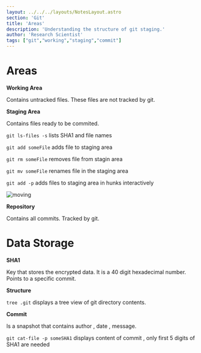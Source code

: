 ```yaml
---
layout: ../../../layouts/NotesLayout.astro
section: 'Git'
title: 'Areas'
description: 'Understanding the structure of git staging.'
author: 'Research Scientist'
tags: ["git","working","staging","commit"]
---
```


# Areas

**Working Area**

Contains untracked files. These files are not tracked by git.

**Staging Area**

Contains files ready to be commited.

`git ls-files -s` lists SHA1 and file names

`git add someFile` adds file to staging area

`git rm someFile` removes file from stagin area

`git mv someFile` renames file in the staging area

`git add -p` adds files to staging area in hunks interactively

![moving](00Git/Assets/areas.png)

**Repository**

Contains all commits. Tracked by git.

# Data Storage

**SHA1**

Key that stores the encrypted data. It is a 40 digit hexadecimal number.
Points to a specific commit.

**Structure**

`tree .git` displays a tree view of git directory contents.

**Commit**

Is a snapshot that contains author , date , message.

`git cat-file -p someSHA1` displays content of commit , only first 5 digits of SHA1 are needed
